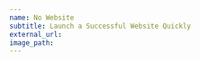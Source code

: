 ```yaml
---
name: No Website
subtitle: Launch a Successful Website Quickly
external_url: 
image_path: 
---
```


